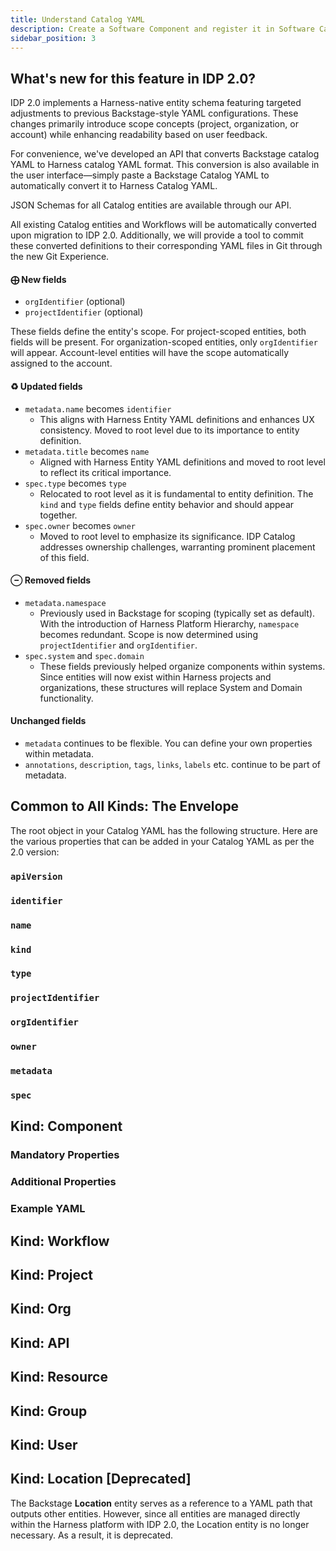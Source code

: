 ```yaml
---
title: Understand Catalog YAML
description: Create a Software Component and register it in Software Catalog
sidebar_position: 3
---
```


## What's new for this feature in IDP 2.0?
IDP 2.0 implements a Harness-native entity schema featuring targeted adjustments to previous Backstage-style YAML configurations. These changes primarily introduce scope concepts (project, organization, or account) while enhancing readability based on user feedback.

For convenience, we've developed an API that converts Backstage catalog YAML to Harness catalog YAML format. This conversion is also available in the user interface—simply paste a Backstage Catalog YAML to automatically convert it to Harness Catalog YAML.

JSON Schemas for all Catalog entities are available through our API.

All existing Catalog entities and Workflows will be automatically converted upon migration to IDP 2.0. Additionally, we will provide a tool to commit these converted definitions to their corresponding YAML files in Git through the new Git Experience.

#### ⨁ New fields

- `orgIdentifier` (optional)
- `projectIdentifier` (optional)

These fields define the entity's scope. For project-scoped entities, both fields will be present. For organization-scoped entities, only `orgIdentifier` will appear. Account-level entities will have the scope automatically assigned to the account.

#### ♻️ Updated fields

- `metadata.name` becomes `identifier`
  - This aligns with Harness Entity YAML definitions and enhances UX consistency. Moved to root level due to its importance to entity definition.
- `metadata.title` becomes `name`
  - Aligned with Harness Entity YAML definitions and moved to root level to reflect its critical importance.
- `spec.type` becomes `type`
  - Relocated to root level as it is fundamental to entity definition. The `kind` and `type` fields define entity behavior and should appear together.
- `spec.owner` becomes `owner`
  - Moved to root level to emphasize its significance. IDP Catalog addresses ownership challenges, warranting prominent placement of this field.

#### ⊖ Removed fields

- `metadata.namespace`
  - Previously used in Backstage for scoping (typically set as default). With the introduction of Harness Platform Hierarchy, `namespace` becomes redundant. Scope is now determined using `projectIdentifier` and `orgIdentifier`.
- `spec.system` and `spec.domain`
  - These fields previously helped organize components within systems. Since entities will now exist within Harness projects and organizations, these structures will replace System and Domain functionality.

#### Unchanged fields

- `metadata` continues to be flexible. You can define your own properties within metadata.
- `annotations`, `description`, `tags`, `links`, `labels` etc. continue to be part of metadata.

## Common to All Kinds: The Envelope
The root object in your Catalog YAML has the following structure. Here are the various properties that can be added in your Catalog YAML as per the 2.0 version: 

### ``apiVersion``

### ``identifier`` 

### ``name``

### ``kind``

### ``type``

### ``projectIdentifier``

### ``orgIdentifier``

### ``owner``

### ``metadata``

### ``spec``

## Kind: Component

### Mandatory Properties 
### Additional Properties 
### Example YAML

## Kind: Workflow

## Kind: Project

## Kind: Org

## Kind: API

## Kind: Resource

## Kind: Group

## Kind: User

## Kind: Location [Deprecated]
The Backstage **Location** entity serves as a reference to a YAML path that outputs other entities. However, since all entities are managed directly within the Harness platform with IDP 2.0, the Location entity is no longer necessary. As a result, it is deprecated. 




